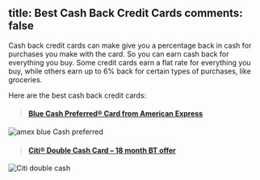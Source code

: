 title: Best Cash Back Credit Cards
comments: false
---

Cash back credit cards can make give you a percentage back in cash for purchases you make with the card. So you can earn cash back for everything you buy.  Some credit cards earn a flat rate for everything you buy, while others earn up to 6% back for certain types of purchases, like groceries.

Here are the best cash back credit cards:

> #### [Blue Cash Preferred® Card from American Express](http://www.alertrabbit.com/cash_back/blue_cash_preferred.html)
![amex blue Cash preferred](https://c1.nerdwallet.com/images/1114_b2cf2701432e421a5fc4ee3eede68314_L.jpg)

> #### [Citi® Double Cash Card – 18 month BT offer](http://www.alertrabbit.com/cash_back/citi_double_cash.html)
![Citi double cash](https://c1.nerdwallet.com/images/4220_729390816ccdb615ef999cd87032af4f_L.jpg)
